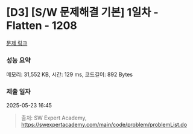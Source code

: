 # [D3] [S/W 문제해결 기본] 1일차 - Flatten - 1208 

[문제 링크](https://swexpertacademy.com/main/code/problem/problemDetail.do?contestProbId=AV139KOaABgCFAYh) 

### 성능 요약

메모리: 31,552 KB, 시간: 129 ms, 코드길이: 892 Bytes

### 제출 일자

2025-05-23 16:45



> 출처: SW Expert Academy, https://swexpertacademy.com/main/code/problem/problemList.do